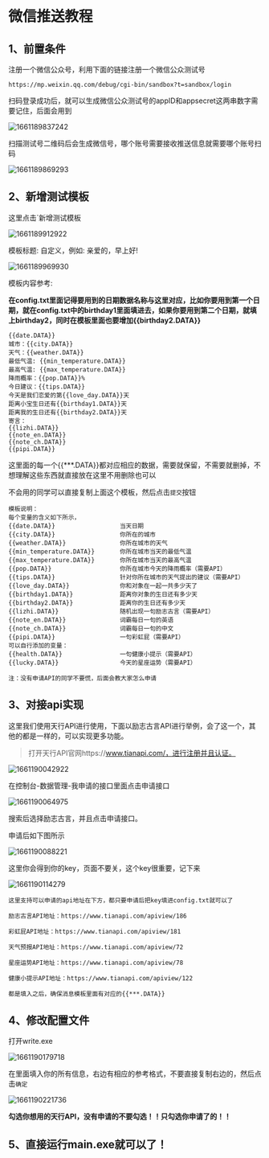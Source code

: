 # 微信推送教程

## 1、前置条件

注册一个微信公众号，利用下面的链接注册一个微信公众测试号

`https://mp.weixin.qq.com/debug/cgi-bin/sandbox?t=sandbox/login` 

扫码登录成功后，就可以生成微信公众测试号的appID和appsecret这两串数字需要记住，后面会用到

![1661189837242](assets/1661189837242.png)

扫描测试号二维码后会生成微信号，哪个账号需要接收推送信息就需要哪个账号扫码

![1661189869293](assets/1661189869293.png)

## 2、新增测试模板

这里点击`新增测试模板

![1661189912922](assets/1661189912922.png)

模板标题: 自定义，例如: 亲爱的，早上好!  

![1661189969930](assets/1661189969930.png)

模板内容参考:  

**在config.txt里面记得要用到的日期数据名称与这里对应，比如你要用到第一个日期，就在config.txt中的birthday1里面填进去，如果你要用到第二个日期，就填上birthday2，同时在模板里面也要增加{{birthday2.DATA}}**

```
{{date.DATA}} 
城市：{{city.DATA}} 
天气：{{weather.DATA}} 
最低气温: {{min_temperature.DATA}} 
最高气温: {{max_temperature.DATA}}
降雨概率：{{pop.DATA}}%
今日建议：{{tips.DATA}}
今天是我们恋爱的第{{love_day.DATA}}天 
距离小宝生日还有{{birthday1.DATA}}天 
距离我的生日还有{{birthday2.DATA}}天 
寄言：
{{lizhi.DATA}} 
{{note_en.DATA}} 
{{note_ch.DATA}} 
{{pipi.DATA}}
```

这里面的每一个{{***.DATA}}都对应相应的数据，需要就保留，不需要就删掉，不想理解这些东西就直接放在这里不用删除也可以

不会用的同学可以直接复制上面这个模板，然后点击`提交`按钮

```
模板说明：
每个变量的含义如下所示，
{{date.DATA}}                  当天日期
{{city.DATA}}                  你所在的城市
{{weather.DATA}}               你所在城市的天气
{{min_temperature.DATA}}       你所在城市当天的最低气温
{{max_temperature.DATA}}       你所在城市当天的最高气温
{{pop.DATA}}                   你所在城市今天的降雨概率（需要API）
{{tips.DATA}}                  针对你所在城市的天气提出的建议（需要API）
{{love_day.DATA}}              你和对象在一起一共多少天了
{{birthday1.DATA}}             距离你对象的生日还有多少天
{{birthday2.DATA}}             距离你的生日还有多少天
{{lizhi.DATA}}                 随机出现一句励志古言（需要API）
{{note_en.DATA}}               词霸每日一句的英语
{{note_ch.DATA}}               词霸每日一句的中文
{{pipi.DATA}}                  一句彩虹屁（需要API）
可以自行添加的变量： 
{{health.DATA}}                一句健康小提示（需要API）
{{lucky.DATA}}                 今天的星座运势（需要API）
```

`注：没有申请API的同学不要慌，后面会教大家怎么申请`

## 3、对接api实现

这里我们使用天行API进行使用，下面以励志古言API进行举例，会了这一个，其他的都是一样的，可以实现更多功能。

> 打开天行API官网https://www.tianapi.com/，进行注册并且认证。

![1661190042922](assets/1661190042922.png)

在控制台-数据管理-我申请的接口里面点击申请接口

![1661190064975](assets/1661190064975.png)

搜索后选择励志古言，并且点击申请接口。

申请后如下图所示

![1661190088221](assets/1661190088221.png)

这里你会得到你的key，页面不要关，这个key很重要，记下来

![1661190114279](assets/1661190114279.png)

~~~
这里支持可以申请的api地址在下方，都只要申请后把key填进config.txt就可以了

励志古言API地址：https://www.tianapi.com/apiview/186

彩虹屁API地址：https://www.tianapi.com/apiview/181

天气预报API地址：https://www.tianapi.com/apiview/72

星座运势API地址：https://www.tianapi.com/apiview/78

健康小提示API地址：https://www.tianapi.com/apiview/122

都是填入之后，确保消息模板里面有对应的{{***.DATA}}
~~~

## 4、修改配置文件

打开write.exe

![1661190179718](assets/1661190179718.png)

在里面填入你的所有信息，右边有相应的参考格式，不要直接复制右边的，然后点击`确定`

![1661190221736](assets/1661190221736.png)

**勾选你想用的天行API，没有申请的不要勾选！！只勾选你申请了的！！**

## 5、直接运行main.exe就可以了！